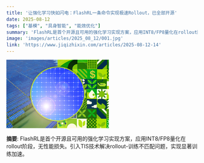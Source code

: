 ```yaml
---
title: '让强化学习快如闪电：FlashRL一条命令实现极速Rollout，已全部开源'
date: 2025-08-12
tags: ["基模", "具身智能", "能效优化"]
summary: 'FlashRL是首个开源且可用的强化学习实现方案，应用INT8/FP8量化在rollout阶段，无性能损失。引入TIS技术解决rollout-训练不匹配问题，实现显著训练加速。'
image: 'images/articles/2025_08_12/001.jpg'
link: 'https://www.jiqizhixin.com/articles/2025-08-12-14'
---
```

![让强化学习快如闪电：FlashRL一条命令实现极速Rollout，已全部开源](images/articles/2025_08_12/001.jpg)

**摘要**: FlashRL是首个开源且可用的强化学习实现方案，应用INT8/FP8量化在rollout阶段，无性能损失。引入TIS技术解决rollout-训练不匹配问题，实现显著训练加速。
